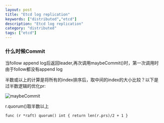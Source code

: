```yaml
---
layout: post
title: "Etcd log replication"
keywords: ["distributed","etcd"]
description: "Etcd log replication"
category: "distributed"
tags: ["etcd"]
---
```


### 什么时候Commit
当follow append log后返回leader,再次调用maybeCommit()时，第一次调用时由于follow都没有append log

半数或以上的计算是将所有的index排序后，取中间的index的大小比较？以下是过半数逻辑的优化pr: 

![maybeCommit](https://raw.githubusercontent.com/2pc/2pc.github.io/master/images/maybeCommit.jpg)

r.quorum()取半数以上

```
func (r *raft) quorum() int { return len(r.prs)/2 + 1 }
```
